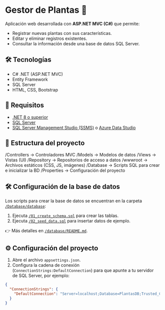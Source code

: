 # Gestor de Plantas 🌱

Aplicación web desarrollada con **ASP.NET MVC (C#)** que permite:
- Registrar nuevas plantas con sus características.
- Editar y eliminar registros existentes.
- Consultar la información desde una base de datos SQL Server.

## 🛠️ Tecnologías
- C# .NET (ASP.NET MVC)
- Entity Framework
- SQL Server
- HTML, CSS, Bootstrap

## 🚀 Requisitos
- [.NET 8 o superior](https://dotnet.microsoft.com/download)
- [SQL Server](https://www.microsoft.com/sql-server/sql-server-downloads)
- [SQL Server Management Studio (SSMS)](https://learn.microsoft.com/sql/ssms/download-sql-server-management-studio-ssms) o [Azure Data Studio](https://learn.microsoft.com/azure-data-studio/download-azure-data-studio)

## 📂 Estructura del proyecto
/Controllers → Controladores MVC
/Models → Modelos de datos
/Views → Vistas (UI)
/Repository → Repositorios de acceso a datos
/wwwroot → Archivos estáticos (CSS, JS, imágenes)
/Database → Scripts SQL para crear e inicializar la BD
/Properties → Configuración del proyecto


## 🛠️ Configuración de la base de datos
Los scripts para crear la base de datos se encuentran en la carpeta [`/Database/database`](./Database/database):

1. Ejecuta [`/01_create_schema.sql`](./database/01_create_schema.sql) para crear las tablas.
2. Ejecuta [`/02_seed_data.sql`](./database/02_seed_data.sql) para insertar datos de ejemplo.

👉 Más detalles en [`/database/README.md`](./database/README.md).

## ⚙️ Configuración del proyecto
1. Abre el archivo `appsettings.json`.
2. Configura la cadena de conexión (`ConnectionStrings:DefaultConnection`) para que apunte a tu servidor de SQL Server, por ejemplo:

```json
{
  "ConnectionStrings": {
    "DefaultConnection": "Server=localhost;Database=PlantasDB;Trusted_Connection=True;MultipleActiveResultSets=true"
  }
}

